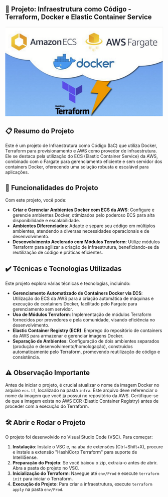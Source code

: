 ## 🚀 Projeto: Infraestrutura como Código - Terraform, Docker e Elastic Container Service

![](images/terraform-docker-elastic.png)

## 📋 Resumo do Projeto

Este é um projeto de Infraestrutura como Código (IaC) que utiliza Docker, Terraform para provisionamento e AWS como provedor de infraestrutura. Ele se destaca pela utilização do ECS (Elastic Container Service) da AWS, combinado com o Fargate para gerenciamento eficiente e sem servidor dos containers Docker, oferecendo uma solução robusta e escalável para aplicações.

## 🔨 Funcionalidades do Projeto

Com este projeto, você pode:

- **Criar e Gerenciar Ambientes Docker com ECS da AWS**: Configure e gerencie ambientes Docker, otimizados pelo poderoso ECS para alta disponibilidade e escalabilidade.
- **Ambientes Diferenciados**: Adapte e separe seu código em múltiplos ambientes, atendendo a diversas necessidades operacionais e de desenvolvimento.
- **Desenvolvimento Acelerado com Módulos Terraform**: Utilize módulos Terraform para agilizar a criação de infraestrutura, beneficiando-se da reutilização de código e práticas eficientes.

## ✔️ Técnicas e Tecnologias Utilizadas

Este projeto explora várias técnicas e tecnologias, incluindo:

- **Gerenciamento Automatizado de Containers Docker via ECS**: Utilização do ECS da AWS para a criação automática de máquinas e execução de containers Docker, facilitado pelo Fargate para gerenciamento sem servidor.
- **Uso de Módulos Terraform**: Implementação de módulos Terraform fornecidos por provedores e pela comunidade, visando eficiência no desenvolvimento.
- **Elastic Container Registry (ECR)**: Emprego do repositório de containers da AWS para armazenar e gerenciar imagens Docker.
- **Separação de Ambientes**: Configuração de dois ambientes separados (produção e desenvolvimento/homologação), construídos automaticamente pelo Terraform, promovendo reutilização de código e consistência.

## ⚠️ Observação Importante

Antes de iniciar o projeto, é crucial atualizar o nome da imagem Docker no arquivo `ecs.tf`, localizado na pasta `infra`. Este arquivo deve referenciar o nome da imagem que você já possui no repositório da AWS. Certifique-se de que a imagem exista no AWS ECR (Elastic Container Registry) antes de proceder com a execução do Terraform.

## 🛠️ Abrir e Rodar o Projeto

O projeto foi desenvolvido no Visual Studio Code (VSC). Para começar:

1. **Instalação**: Instale o VSC e, na aba de extensões (Ctrl+Shift+X), procure e instale a extensão "HashiCorp Terraform" para suporte de IntelliSense.
2. **Preparação do Projeto**: Se você baixou o zip, extraia-o antes de abrir. Abra a pasta do projeto no VSC.
3. **Inicialização do Terraform**: Navegue até `env/Prod` e execute `terraform init` para iniciar o Terraform.
4. **Execução do Projeto**: Para criar a infraestrutura, execute `terraform apply` na pasta `env/Prod`.
